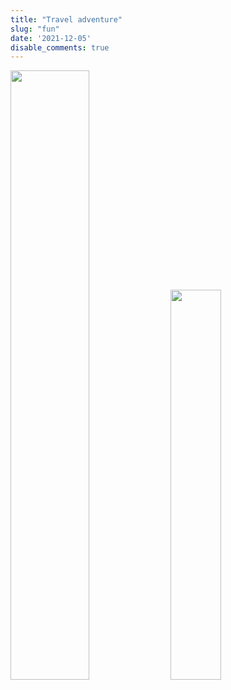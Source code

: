 ```yaml
---
title: "Travel adventure"
slug: "fun"
date: '2021-12-05'
disable_comments: true
---
```


<img src="/./Fun_files/1.jpg" alt="" width="50%"/>
<img src="/./Fun_files/2.jpg" alt="" width="40%"/>